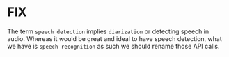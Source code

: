 # FIX

The term `speech detection` implies `diarization` or detecting speech in audio.
Whereas it would be great and ideal to have speech detection, what we have is `speech recognition`
as such we should rename those API calls.
